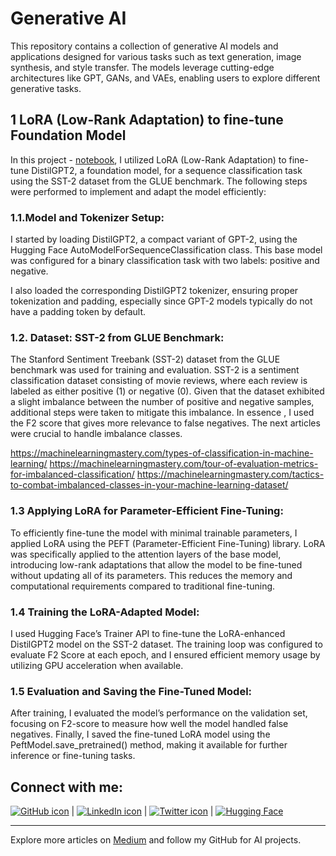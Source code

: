 # Generative AI
This repository contains a collection of generative AI models and applications designed for various tasks such as text generation, image synthesis, and style transfer. The models leverage cutting-edge architectures like GPT, GANs, and VAEs, enabling users to explore different generative tasks.

## 1 LoRA (Low-Rank Adaptation) to fine-tune Foundation Model


In this project - [notebook](https://github.com/etechoptimist/generative_ai/blob/master/peft_foundationmodels_adaptation/LightweightFineTuning.ipynb), I utilized LoRA (Low-Rank Adaptation) to fine-tune DistilGPT2, a foundation model, for a sequence classification task using the SST-2 dataset from the GLUE benchmark. The following steps were performed to implement and adapt the model efficiently:

### 1.1.Model and Tokenizer Setup:

I started by loading DistilGPT2, a compact variant of GPT-2, using the Hugging Face AutoModelForSequenceClassification class. This base model was configured for a binary classification task with two labels: positive and negative.

I also loaded the corresponding DistilGPT2 tokenizer, ensuring proper tokenization and padding, especially since GPT-2 models typically do not have a padding token by default.

### 1.2. Dataset: SST-2 from GLUE Benchmark:

The Stanford Sentiment Treebank (SST-2) dataset from the GLUE benchmark was used for training and evaluation. SST-2 is a sentiment classification dataset consisting of movie reviews, where each review is labeled as either positive (1) or negative (0).
Given that the dataset exhibited a slight imbalance between the number of positive and negative samples, additional steps were taken to mitigate this imbalance. In essence , I used the F2 score that gives more relevance to false negatives. The next articles were crucial to handle imbalance classes.

https://machinelearningmastery.com/types-of-classification-in-machine-learning/
https://machinelearningmastery.com/tour-of-evaluation-metrics-for-imbalanced-classification/
https://machinelearningmastery.com/tactics-to-combat-imbalanced-classes-in-your-machine-learning-dataset/


### 1.3 Applying LoRA for Parameter-Efficient Fine-Tuning:

To efficiently fine-tune the model with minimal trainable parameters, I applied LoRA using the PEFT (Parameter-Efficient Fine-Tuning) library.
LoRA was specifically applied to the attention layers of the base model, introducing low-rank adaptations that allow the model to be fine-tuned without updating all of its parameters. This reduces the memory and computational requirements compared to traditional fine-tuning.

### 1.4 Training the LoRA-Adapted Model:

I used Hugging Face’s Trainer API to fine-tune the LoRA-enhanced DistilGPT2 model on the SST-2 dataset.
The training loop was configured to evaluate F2 Score  at each epoch, and I ensured efficient memory usage by utilizing GPU acceleration when available.

### 1.5 Evaluation and Saving the Fine-Tuned Model:

After training, I evaluated the model’s performance on the validation set, focusing on F2-score to measure how well the model handled false negatives.
Finally, I saved the fine-tuned LoRA model using the PeftModel.save_pretrained() method, making it available for further inference or fine-tuning tasks.

## Connect with me:
[![GitHub icon](https://img.icons8.com/ios-filled/50/000000/github.png)](https://github.com/etechoptimist) | [![LinkedIn icon](https://img.icons8.com/ios-filled/50/000000/linkedin.png)](https://linkedin.com/in/etechoptimist) | [![Twitter icon](https://img.icons8.com/ios-filled/50/000000/twitter.png)](https://twitter.com/etechoptimist) | [![Hugging Face](https://huggingface.co/front/assets/huggingface_logo.svg)](https://huggingface.co/etechoptimist)

---
Explore more articles on [Medium](https://medium.com/@etechoptimist) and follow my GitHub for AI projects.
